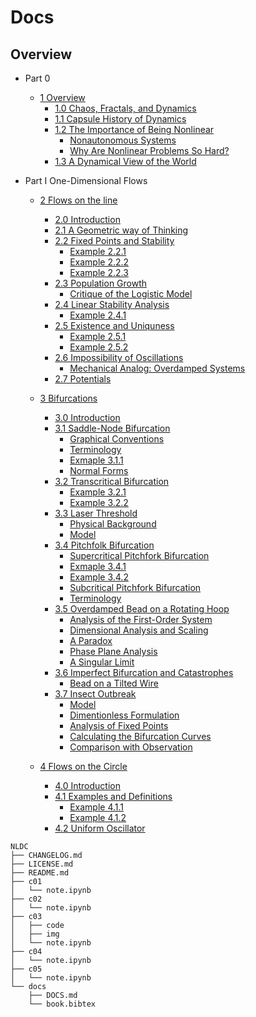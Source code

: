 <!--
@Author: shumez
@Date:   2018-06-02 13:36:08
@Project: NLDC/docs
@Filename: DOCS.md
@Last modified by:   shumez
@Last modified time: 2018-06-02 13:37:77
-->


# Docs


## Overview

- Part 0
    - [1 Overview](../c01)
        - [1.0 Chaos, Fractals, and Dynamics](#1.0-Chaos,-Fractals,-and-Dynamics)
        - [1.1 Capsule History of Dynamics](#1.1-Capsule-History-of-Dynamics)
        - [1.2 The Importance of Being Nonlinear](#1.2-The-Importance-of-Being-Nonlinear)
            - [Nonautonomous Systems](#Nonautonomous-Systems)
            - [Why Are Nonlinear Problems So Hard?](#Why-Are-Nonlinear-Problems-So-Hard?)
        - [1.3 A Dynamical View of the World](#1.3-A-Dynamical-View-of-the-World)

- Part I One-Dimensional Flows
    - [2 Flows on the line](../c02)
        - [2.0 Introduction](#2.0-Introduction)
        - [2.1 A Geometric way of Thinking](#2.1-A-Geometric-way-of-Thinking)
        - [2.2 Fixed Points and Stability](#2.2-Fixed-Points-and-Stability)
            - [Example 2.2.1](#Example-2.2.1)
            - [Example 2.2.2](#Example-2.2.2)
            - [Example 2.2.3](#Example-2.2.3)
        - [2.3 Population Growth](#2.3-Population-Growth)
            - [Critique of the Logistic Model](#Critique-of-the-Logistic-Model)
        - [2.4 Linear Stability Analysis](#2.4-Linear-Stability-Analysis)
            - [Example 2.4.1](#Example-2.4.1)
        - [2.5 Existence and Uniquness](#2.5-Existence-and-Uniquness)
            - [Example 2.5.1](#Example-2.5.1)
            - [Example 2.5.2](#Example-2.5.2)
        - [2.6 Impossibility of Oscillations](#2.6-Impossibility-of-Oscillations)
            - [Mechanical Analog: Overdamped Systems](#Mechanical-Analog:-Overdamped-Systems)
        - [2.7 Potentials](#2.7-Potentials)
        
    - [3 Bifurcations](../c03)
        - [3.0 Introduction](#3.0-Introduction)
        - [3.1 Saddle-Node Bifurcation](#3.1-Saddle-Node-Bifurcation)
            - [Graphical Conventions](#Graphical-Conventions)
            - [Terminology](#Terminology)
            - [Exmaple 3.1.1](#Exmaple-3.1.1)
            - [Normal Forms](#Normal-Forms)
        - [3.2 Transcritical Bifurcation](#3.2-Transcritical-Bifurcation)
            - [Example 3.2.1](#Example-3.2.1)
            - [Example 3.2.2](#Example-3.2.2)
        - [3.3 Laser Threshold](#3.3-Laser-Threshold)
            - [Physical Background](#Physical-Background)
            - [Model](#Model)
        - [3.4 Pitchfolk Bifurcation](#3.4-Pitchfolk-Bifurcation)
            - [Supercritical Pitchfork Bifurcation](#Supercritical-Pitchfork-Bifurcation)
            - [Exmaple 3.4.1](#Exmaple-3.4.1)
            - [Example 3.4.2](#Example-3.4.2)
            - [Subcritical Pitchfork Bifurcation](#Subcritical-Pitchfork-Bifurcation)
            - [Terminology](#Terminology)
        - [3.5 Overdamped Bead on a Rotating Hoop](#3.5-Overdamped-Bead-on-a-Rotating-Hoop)
            - [Analysis of the First-Order System](#Analysis-of-the-First-Order-System)
            - [Dimensional Analysis and Scaling](#Dimensional-Analysis-and-Scaling)
            - [A Paradox](#A-Paradox)
            - [Phase Plane Analysis](#Phase-Plane-Analysis)
            - [A Singular Limit](#A-Singular-Limit)
        - [3.6 Imperfect Bifurcation and Catastrophes](#3.6-Imperfect-Bifurcation-and-Catastrophes)
            - [Bead on a Tilted Wire](#Bead-on-a-Tilted-Wire)
        - [3.7 Insect Outbreak](#3.7-Insect-Outbreak)
            - [Model](#Model)
            - [Dimentionless Formulation](#Dimentionless-Formulation)
            - [Analysis of Fixed Points](#Analysis-of-Fixed-Points)
            - [Calculating the Bifurcation Curves](#Calculating-the-Bifurcation-Curves)
            - [Comparison with Observation](#Comparison-with-Observation)

    - [4 Flows on the Circle](../c04)
        - [4.0 Introduction](#4.0-Introduction)
        - [4.1 Examples and Definitions](#4.1-Examples-and-Definitions)
            - [Example 4.1.1](#Example-4.1.1)
            - [Example 4.1.2](#Example-4.1.2)
        - [4.2 Uniform Oscillator](#4.2-Uniform-Oscillator)



```
NLDC
├── CHANGELOG.md
├── LICENSE.md
├── README.md
├── c01
│   └── note.ipynb
├── c02
│   └── note.ipynb
├── c03
│   ├── code
│   ├── img
│   └── note.ipynb
├── c04
│   └── note.ipynb
├── c05
│   └── note.ipynb
└── docs
    ├── DOCS.md
    └── book.bibtex
```
